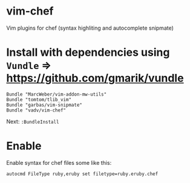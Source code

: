 vim-chef
========

Vim plugins for chef (syntax highliting and autocomplete snipmate)


Install with dependencies using `Vundle` => https://github.com/gmarik/vundle
===============

```
Bundle "MarcWeber/vim-addon-mw-utils"
Bundle "tomtom/tlib_vim"
Bundle "garbas/vim-snipmate"
Bundle "vadv/vim-chef"
```

Next:
`:BundleInstall`

Enable
==============
Enable syntax for chef files some like this:

`autocmd FileType ruby,eruby set filetype=ruby.eruby.chef`
